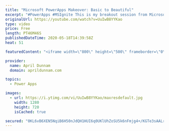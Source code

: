 ```yaml
---
title: "Microsoft PowerApps Makeover: Basic to Beautiful"
excerpt: "#PowerApps #MSIgnite This is my breakout session from Microsoft Ignite 2019 on \"Microsoft PowerApps Makeover: Basic to Beautiful\".  In this 45 minute session I cover how to use the PowerApps Pyramid as a design guide for building beautiful PowerApps.  For more on the PowerApps Pyramid check out my blog"
originalUrl: https://youtube.com/watch?v=UuIwB8YYKao
type: video
price: Free
length: PT46M46S
publishedDateTime: 2020-05-18T14:39:58Z
heat: 51

featuredContent: "<iframe width=\"800\" height=\"500\" frameborder=\"0\" src=\"https://www.youtube.com/embed/UuIwB8YYKao\" allow=\"accelerometer; autoplay; encrypted-media; gyroscope; picture-in-picture\" allowfullscreen></iframe>"

provider:
  name: April Dunnam
  domain: aprildunnam.com

topics:
  - Power Apps

images:
  - url: https://i.ytimg.com/vi/UuIwB8YYKao/maxresdefault.jpg
    width: 1280
    height: 720
    isCached: true

secured: "0KL6vB6XEN5NqiB6H50nJdQH1HUI6q0UKlUhZoSU5k6nFmjg4+/KGTe3sAALrkDyDtUHt02EorATElSL32rg3C4JaqwPqz7Nh7yrTA06nq3jwkoYLKXPrr9SByFTKJfWU7TGzbI6Fx2joJ4VVFtjOhbT7TaUcPFN8p3UDQccq0adajT9xMxSuFze32ubzArHdi1N4dJFwIcJP2EenccL6uTznTUFctNeiz8P4qMe07cgJ1ZQKnDwTsZl4iWGspYWIixVCg+Q0xgCsQEWoIUeaKCZiF8caWb5/0Kmj09J0NEUYTWQAXx/GEEmz74Rwbqcw9uscAEX4KgZCew8dbqz70TR4VNqcClhvaHeud4mvejXW9Rp7R8tIQOTvLhU1dlEcSuXcRyDYYPnZ7j8JtHksPdKZdlhfwe9/NjvnhAm1H8=;hgLRNZ0efp/QF1jKWFazIw=="
---
```


